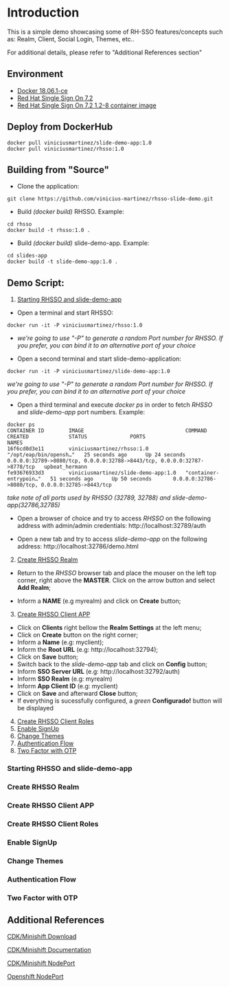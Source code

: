 # Introduction

This is a simple demo showcasing some of RH-SSO features/concepts such as: Realm, Client, Social Login, Themes, etc..

For additional details, please refer to "Additional References section"

## Environment

- [Docker 18.06.1-ce](https://docs.docker.com/install/)
- [Red Hat Single Sign On 7.2](https://access.redhat.com/documentation/en-us/red_hat_single_sign-on/7.2/)
- [Red Hat Single Sign On 7.2 1.2-8 container image](https://access.redhat.com/containers/?tab=security#/registry.access.redhat.com/redhat-sso-7/sso72-openshift/images/1.2-8.1539812404)

## Deploy from DockerHub
```
docker pull viniciusmartinez/slide-demo-app:1.0
docker pull viniciusmartinez/rhsso:1.0
```
## Building from "Source"

- Clone the application:
```
git clone https://github.com/vinicius-martinez/rhsso-slide-demo.git
```
- Build *(docker build)* RHSSO. Example:
```
cd rhsso
docker build -t rhsso:1.0 .
```
- Build *(docker build)* slide-demo-app. Example:
```
cd slides-app
docker build -t slide-demo-app:1.0 .
```

## Demo Script:

1. [Starting RHSSO and slide-demo-app](#demo-step-1)

  * Open a terminal and start RHSSO:
  ```
  docker run -it -P viniciusmartinez/rhsso:1.0
  ```
  * *we're going to use "-P" to generate a random Port number for RHSSO. If you prefer, you can bind it to an alternative port of your choice*

  * Open a second terminal and start slide-demo-application:
  ```
  docker run -it -P viniciusmartinez/slide-demo-app:1.0
  ```
  *we're going to use "-P" to generate a random Port number for RHSSO. If you prefer, you can bind it to an alternative port of your choice*

  * Open a third terminal and execute *docker ps* in order to fetch *RHSSO* and *slide-demo-app* port numbers. Example:
  ```
  docker ps
  CONTAINER ID        IMAGE                                 COMMAND                  CREATED             STATUS              PORTS                                                                       NAMES
  16f6cd0d3e11        viniciusmartinez/rhsso:1.0            "/opt/eap/bin/opensh…"   25 seconds ago      Up 24 seconds       0.0.0.0:32789->8080/tcp, 0.0.0.0:32788->8443/tcp, 0.0.0.0:32787->8778/tcp   upbeat_hermann
  fe93676933d3        viniciusmartinez/slide-demo-app:1.0   "container-entrypoin…"   51 seconds ago      Up 50 seconds       0.0.0.0:32786->8080/tcp, 0.0.0.0:32785->8443/tcp
  ```
  *take note of all ports used by RHSSO (32789, 32788) and slide-demo-app(32786,32785)*

  * Open a browser of choice and try to access *RHSSO* on the following address with admin/admin credentials:
  http://localhost:32789/auth

  * Open a new tab and try to access *slide-demo-app* on the following address:
  http://localhost:32786/demo.html

2. [Create RHSSO Realm](#demo-step-2)

  * Return to the *RHSSO* browser tab and place the mouser on the left top corner, right above the **MASTER**. Click on the arrow button and select **Add Realm**;

  * Inform a **NAME** (e.g myrealm) and click on **Create** button;

3. [Create RHSSO Client APP](#demo-step-3)

  * Click on **Clients** right bellow the **Realm Settings** at the left menu;
  * Click on **Create** button on the right corner;
  * Inform a **Name** (e.g: myclient);
  * Inform the **Root URL** (e.g: http://localhost:32794);
  * Click on **Save** button;
  * Switch back to the *slide-demo-app* tab and click on **Config** button;
  * Inform **SSO Server URL** (e.g: http://localhost:32792/auth)
  * Inform **SSO Realm** (e.g: myrealm)
  * Inform **App Client ID** (e.g: myclient)
  * Click on **Save** and afterward **Close** button;
  * If everything is sucessfully configured, a *green* **Configurado!** button will be displayed

4. [Create RHSSO Client Roles](#demo-step-4)
5. [Enable SignUp](#demo-step-5)
6. [Change Themes](#demo-step-6)
7. [Authentication Flow](#demo-step-7)
8. [Two Factor with OTP](#demo-step-8)

### Starting RHSSO and slide-demo-app <a name="demo-step-1"></a>
### Create RHSSO Realm <a name="demo-step-2"></a>
### Create RHSSO Client APP <a name="demo-step-3"></a>
### Create RHSSO Client Roles <a name="demo-step-4"></a>
### Enable SignUp <a name="demo-step-5"></a>
### Change Themes <a name="demo-step-6"></a>
### Authentication Flow <a name="demo-step-7"></a>
### Two Factor with OTP <a name="demo-step-8"></a>

## Additional References

[CDK/Minishift Download](https://developers.redhat.com/products/cdk/download/)

[CDK/Minishift Documentation](https://developers.redhat.com/products/cdk/docs-and-apis/)

[CDK/Minishift NodePort](https://access.redhat.com/documentation/en-us/red_hat_container_development_kit/3.6/html-single/getting_started_guide/#nodeport-services)

[Openshift NodePort](https://docs.openshift.com/container-platform/3.10/dev_guide/expose_service/expose_internal_ip_nodeport.html)
